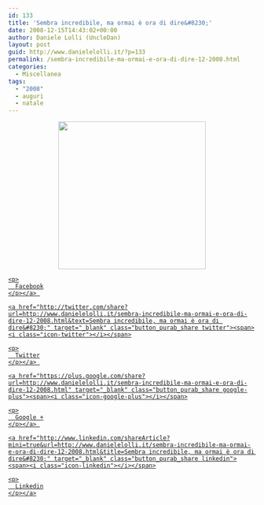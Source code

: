 ```yaml
---
id: 133
title: 'Sembra incredibile, ma ormai è ora di dire&#8230;'
date: 2008-12-15T14:43:02+00:00
author: Daniele Lolli (UncleDan)
layout: post
guid: http://www.danielelolli.it/?p=133
permalink: /sembra-incredibile-ma-ormai-e-ora-di-dire-12-2008.html
categories:
  - Miscellanea
tags:
  - "2008"
  - auguri
  - natale
---
```

<p style="text-align: center;">
  <a href="http://www.danielelolli.it/wp-content/uploads/2008/12/buon-natale-in-tutte-le-lingue.jpg"><img class="size-medium wp-image-134 alignnone" title="buon-natale-in-tutte-le-lingue" src="http://www.danielelolli.it/wp-content/uploads/2008/12/buon-natale-in-tutte-le-lingue-300x300.jpg" alt="" width="300" height="300" /></a>
</p>

<p style="text-align: center;">
  <div class="container_share">
    <a href="http://www.facebook.com/sharer.php?u=http://www.danielelolli.it/sembra-incredibile-ma-ormai-e-ora-di-dire-12-2008.html&t=Sembra incredibile, ma ormai è ora di dire&#8230;" target="_blank" class="button_purab_share facebook"><span><i class="icon-facebook"></i></span>
    
    <p>
      Facebook
    </p></a> 
    
    <a href="http://twitter.com/share?url=http://www.danielelolli.it/sembra-incredibile-ma-ormai-e-ora-di-dire-12-2008.html&text=Sembra incredibile, ma ormai è ora di dire&#8230;" target="_blank" class="button_purab_share twitter"><span><i class="icon-twitter"></i></span>
    
    <p>
      Twitter
    </p></a> 
    
    <a href="https://plus.google.com/share?url=http://www.danielelolli.it/sembra-incredibile-ma-ormai-e-ora-di-dire-12-2008.html" target="_blank" class="button_purab_share google-plus"><span><i class="icon-google-plus"></i></span>
    
    <p>
      Google +
    </p></a> 
    
    <a href="http://www.linkedin.com/shareArticle?mini=true&url=http://www.danielelolli.it/sembra-incredibile-ma-ormai-e-ora-di-dire-12-2008.html&title=Sembra incredibile, ma ormai è ora di dire&#8230;" target="_blank" class="button_purab_share linkedin"><span><i class="icon-linkedin"></i></span>
    
    <p>
      Linkedin
    </p></a>
  </div>